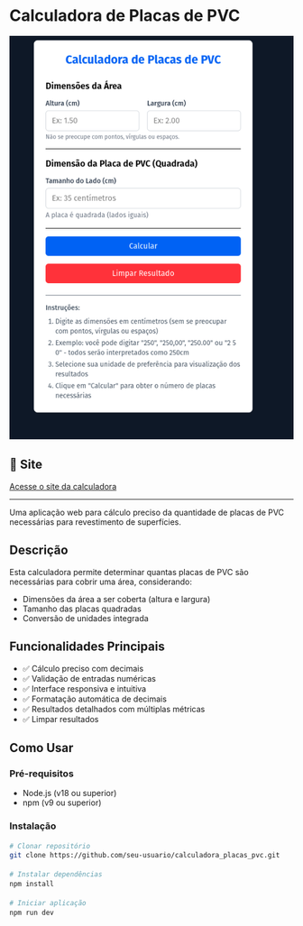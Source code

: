 # Calculadora de Placas de PVC

![Preview da Aplicação](./src/assets/preview.png)

## 📄 Site
<a href="https://calculadora-placas-pw8q45esp-pcaldis-projects.vercel.app/" target="_blank">
Acesse o site da calculadora
</a>

---

Uma aplicação web para cálculo preciso da quantidade de placas de PVC necessárias para revestimento de superfícies.

## Descrição

Esta calculadora permite determinar quantas placas de PVC são necessárias para cobrir uma área, considerando:
- Dimensões da área a ser coberta (altura e largura)
- Tamanho das placas quadradas
- Conversão de unidades integrada

## Funcionalidades Principais

- ✅ Cálculo preciso com decimais
- ✅ Validação de entradas numéricas
- ✅ Interface responsiva e intuitiva
- ✅ Formatação automática de decimais
- ✅ Resultados detalhados com múltiplas métricas
- ✅ Limpar resultados

## Como Usar

### Pré-requisitos
- Node.js (v18 ou superior)
- npm (v9 ou superior)

### Instalação
```bash
# Clonar repositório
git clone https://github.com/seu-usuario/calculadora_placas_pvc.git

# Instalar dependências
npm install

# Iniciar aplicação
npm run dev
